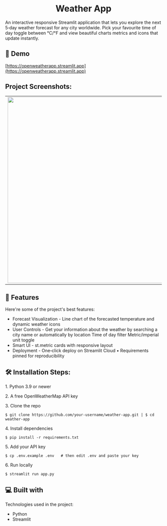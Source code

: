 <h1 align="center" id="title">Weather App</h1>

<p id="description">An interactive responsive Streamlit application that lets you explore the next 5‑day weather forecast for any city worldwide. Pick your favourite time of day toggle between °C/°F and view beautiful charts metrics and icons that update instantly.</p>

<h2>🚀 Demo</h2>

[https://openweatherapp.streamlit.app](https://openweatherapp.streamlit.app)

<h2>Project Screenshots:</h2>

<table>
  <tr>
    <td><img src="https://i.imgur.com/p3XChWl.png" width="600"/></td>
    <td><img src="https://i.imgur.com/x5NwBCO.png" width="600"/></td>
    <td><img src="https://i.imgur.com/ZQC5bav.png" width="600"/></td>
  </tr>
</table>

  
  
<h2>🧐 Features</h2>

Here're some of the project's best features:

*   Forecast Visualization - Line chart of the forecasted temperature and dynamic weather icons
*   User Controls - Get your information about the weather by searching a city name or automatically by location Time of day filter Metric/imperial unit toggle
*   Smart UI - st.metric cards with responsive layout
*   Deployment - One‑click deploy on Streamlit Cloud • Requirements pinned for reproducibility

<h2>🛠️ Installation Steps:</h2>

<p>1. Python&nbsp;3.9 or newer</p>

<p>2. A free OpenWeatherMap API key</p>

<p>3. Clone the repo</p>

```
$ git clone https://github.com/your‑username/weather‑app.git | $ cd weather‑app
```

<p>4. Install dependencies</p>

```
$ pip install -r requirements.txt
```

<p>5. Add your API key</p>

```
$ cp .env.example .env   # then edit .env and paste your key
```

<p>6. Run locally</p>

```
$ streamlit run app.py
```

  
  
<h2>💻 Built with</h2>

Technologies used in the project:

*   Python
*   Streamlit
